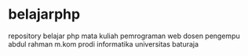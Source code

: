 # belajarphp
repository belajar php mata kuliah pemrograman web dosen pengempu abdul rahman m.kom prodi informatika universitas baturaja
